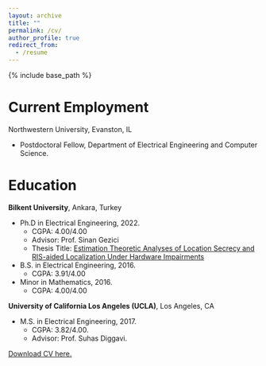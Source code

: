 ```yaml
---
layout: archive
title: ""
permalink: /cv/
author_profile: true
redirect_from:
  - /resume
---
```


{% include base_path %}

Current Employment
======
Northwestern University, Evanston, IL
- Postdoctoral Fellow, Department of Electrical Engineering and Computer Science.

Education
======
**Bilkent University**, Ankara, Turkey
- Ph.D in Electrical Engineering, 2022.
  - CGPA: 4.00/4.00
  - Advisor: Prof. Sinan Gezici
  - Thesis Title: [Estimation Theoretic Analyses of Location Secrecy and RIS-aided Localization Under Hardware Impairments](http://ozturkcuneyd.github.io/files/thesis.pdf)
- B.S. in Electrical Engineering, 2016.
  -  CGPA: 3.91/4.00
- Minor in Mathematics, 2016.
  -  CGPA: 4.00/4.00

**University of California Los Angeles (UCLA)**, Los Angeles, CA
- M.S. in Electrical Engineering, 2017. 
  -  CGPA: 3.82/4.00.
  - Advisor: Prof. Suhas Diggavi.


[Download CV here.](http://ozturkcuneyd.github.io/files/cv.pdf)


<!--- Work experience
======
* Summer 2015: Research Assistant
  * Github University
  * Duties included: Tagging issues
  * Supervisor: Professor Git

* Fall 2015: Research Assistant
  * Github University
  * Duties included: Merging pull requests
  * Supervisor: Professor Hub
  


Skills
======
* Skill 1
* Skill 2
  * Sub-skill 2.1
  * Sub-skill 2.2
  * Sub-skill 2.3
* Skill 3

Publications
======
  <ul>{% for post in site.publications %}
    {% include archive-single-cv.html %}
  {% endfor %}</ul>
  
Talks
======
  <ul>{% for post in site.talks %}
    {% include archive-single-talk-cv.html %}
  {% endfor %}</ul>
  
Teaching
======
  <ul>{% for post in site.teaching %}
    {% include archive-single-cv.html %}
  {% endfor %}</ul>
  
Service and leadership
======
* Currently signed in to 43 different slack teams --->
